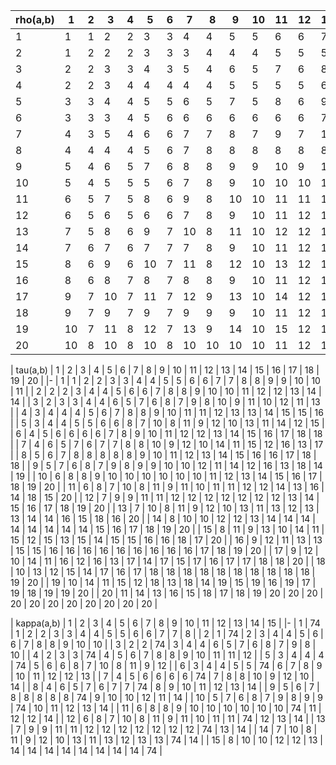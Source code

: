 | rho(a,b) |  1 | 2 |  3 | 4 |  5 | 6 |  7 |  8 |  9 | 10 | 11 | 12 | 13 | 14 | 15 | 16 | 17 | 18 | 19 | 20 |
|-|-|-|-|-|-|-|-|-|-|-|-|-|-|-|-|-|-|-|-|-|
| 1        |  1 | 1 |  2 | 2 |  3 | 3 |  4 |  4 |  5 |  5 |  6 |  6 |  7 |  7 |  8 |  8 |  9 |  9 | 10 | 10 |
| 2        |  1 | 2 |  2 | 2 |  3 | 3 |  3 |  4 |  4 |  4 |  5 |  5 |  5 |  6 |  6 |  6 |  7 |  7 |  7 |  8 |
| 3        |  2 | 2 |  3 | 3 |  4 | 3 |  5 |  4 |  6 |  5 |  7 |  6 |  8 |  7 |  9 |  8 | 10 |  9 | 11 | 10 |
| 4        |  2 | 2 |  3 | 4 |  4 | 4 |  4 |  4 |  5 |  5 |  5 |  5 |  6 |  6 |  6 |  7 |  7 |  7 |  8 |  8 |
| 5        |  3 | 3 |  4 | 4 |  5 | 5 |  6 |  5 |  7 |  5 |  8 |  6 |  9 |  7 | 10 |  8 | 11 |  9 | 12 | 10 |
| 6        |  3 | 3 |  3 | 4 |  5 | 6 |  6 |  6 |  6 |  6 |  6 |  6 |  7 |  7 |  7 |  7 |  7 |  7 |  7 |  8 |
| 7        |  4 | 3 |  5 | 4 |  6 | 6 |  7 |  7 |  8 |  7 |  9 |  7 | 10 |  7 | 11 |  8 | 12 |  9 | 13 | 10 |
| 8        |  4 | 4 |  4 | 4 |  5 | 6 |  7 |  8 |  8 |  8 |  8 |  8 |  8 |  8 |  8 |  8 |  9 |  9 |  9 | 10 |
| 9        |  5 | 4 |  6 | 5 |  7 | 6 |  8 |  8 |  9 |  9 | 10 |  9 | 11 |  9 | 12 |  9 | 13 |  9 | 14 | 10 |
| 10       |  5 | 4 |  5 | 5 |  5 | 6 |  7 |  8 |  9 | 10 | 10 | 10 | 10 | 10 | 10 | 10 | 10 | 10 | 10 | 10 |
| 11       |  6 | 5 |  7 | 5 |  8 | 6 |  9 |  8 | 10 | 10 | 11 | 11 | 12 | 11 | 13 | 11 | 14 | 11 | 15 | 11 |
| 12       |  6 | 5 |  6 | 5 |  6 | 6 |  7 |  8 |  9 | 10 | 11 | 12 | 12 | 12 | 12 | 12 | 12 | 12 | 12 | 12 |
| 13       |  7 | 5 |  8 | 6 |  9 | 7 | 10 |  8 | 11 | 10 | 12 | 12 | 13 | 13 | 14 | 13 | 15 | 13 | 16 | 13 |
| 14       |  7 | 6 |  7 | 6 |  7 | 7 |  7 |  8 |  9 | 10 | 11 | 12 | 13 | 14 | 14 | 14 | 14 | 14 | 14 | 14 |
| 15       |  8 | 6 |  9 | 6 | 10 | 7 | 11 |  8 | 12 | 10 | 13 | 12 | 14 | 14 | 15 | 15 | 16 | 15 | 17 | 15 |
| 16       |  8 | 6 |  8 | 7 |  8 | 7 |  8 |  8 |  9 | 10 | 11 | 12 | 13 | 14 | 15 | 16 | 16 | 16 | 16 | 16 |
| 17       |  9 | 7 | 10 | 7 | 11 | 7 | 12 |  9 | 13 | 10 | 14 | 12 | 15 | 14 | 16 | 16 | 17 | 17 | 18 | 17 |
| 18       |  9 | 7 |  9 | 7 |  9 | 7 |  9 |  9 |  9 | 10 | 11 | 12 | 13 | 14 | 15 | 16 | 17 | 18 | 18 | 18 |
| 19       | 10 | 7 | 11 | 8 | 12 | 7 | 13 |  9 | 14 | 10 | 15 | 12 | 16 | 14 | 17 | 16 | 18 | 18 | 19 | 19 |
| 20       | 10 | 8 | 10 | 8 | 10 | 8 | 10 | 10 | 10 | 10 | 11 | 12 | 13 | 14 | 15 | 16 | 17 | 18 | 19 | 20 |

| tau(a,b) |  1 |  2 |  3 |  4 |  5 |  6 |  7 |  8 |  9 | 10 | 11 | 12 | 13 | 14 | 15 | 16 | 17 | 18 | 19 | 20 |
|-
| 1        |  1 |  2 |  2 |  3 |  3 |  4 |  4 |  5 |  5 |  6 |  6 |  7 |  7 |  8 |  8 |  9 |  9 | 10 | 10 | 11 |
| 2        |  2 |  2 |  3 |  4 |  4 |  5 |  6 |  6 |  7 |  8 |  8 |  9 | 10 | 10 | 11 | 12 | 12 | 13 | 14 | 14 |
| 3        |  2 |  3 |  3 |  4 |  4 |  6 |  5 |  7 |  6 |  8 |  7 |  9 |  8 | 10 |  9 | 11 | 10 | 12 | 11 | 13 |
| 4        |  3 |  4 |  4 |  4 |  5 |  6 |  7 |  8 |  8 |  9 | 10 | 11 | 11 | 12 | 13 | 13 | 14 | 15 | 15 | 16 |
| 5        |  3 |  4 |  4 |  5 |  5 |  6 |  6 |  8 |  7 | 10 |  8 | 11 |  9 | 12 | 10 | 13 | 11 | 14 | 12 | 15 |
| 6        |  4 |  5 |  6 |  6 |  6 |  6 |  7 |  8 |  9 | 10 | 11 | 12 | 12 | 13 | 14 | 15 | 16 | 17 | 18 | 18 |
| 7        |  4 |  6 |  5 |  7 |  6 |  7 |  7 |  8 |  8 | 10 |  9 | 12 | 10 | 14 | 11 | 15 | 12 | 16 | 13 | 17 |
| 8        |  5 |  6 |  7 |  8 |  8 |  8 |  8 |  8 |  9 | 10 | 11 | 12 | 13 | 14 | 15 | 16 | 16 | 17 | 18 | 18 |
| 9        |  5 |  7 |  6 |  8 |  7 |  9 |  8 |  9 |  9 | 10 | 10 | 12 | 11 | 14 | 12 | 16 | 13 | 18 | 14 | 19 |
| 10       |  6 |  8 |  8 |  9 | 10 | 10 | 10 | 10 | 10 | 10 | 11 | 12 | 13 | 14 | 15 | 16 | 17 | 18 | 19 | 20 |
| 11       |  6 |  8 |  7 | 10 |  8 | 11 |  9 | 11 | 10 | 11 | 11 | 12 | 12 | 14 | 13 | 16 | 14 | 18 | 15 | 20 |
| 12       |  7 |  9 |  9 | 11 | 11 | 12 | 12 | 12 | 12 | 12 | 12 | 12 | 13 | 14 | 15 | 16 | 17 | 18 | 19 | 20 |
| 13       |  7 | 10 |  8 | 11 |  9 | 12 | 10 | 13 | 11 | 13 | 12 | 13 | 13 | 14 | 14 | 16 | 15 | 18 | 16 | 20 |
| 14       |  8 | 10 | 10 | 12 | 12 | 13 | 14 | 14 | 14 | 14 | 14 | 14 | 14 | 14 | 15 | 16 | 17 | 18 | 19 | 20 |
| 15       |  8 | 11 |  9 | 13 | 10 | 14 | 11 | 15 | 12 | 15 | 13 | 15 | 14 | 15 | 15 | 16 | 16 | 18 | 17 | 20 |
| 16       |  9 | 12 | 11 | 13 | 13 | 15 | 15 | 16 | 16 | 16 | 16 | 16 | 16 | 16 | 16 | 16 | 17 | 18 | 19 | 20 |
| 17       |  9 | 12 | 10 | 14 | 11 | 16 | 12 | 16 | 13 | 17 | 14 | 17 | 15 | 17 | 16 | 17 | 17 | 18 | 18 | 20 |
| 18       | 10 | 13 | 12 | 15 | 14 | 17 | 16 | 17 | 18 | 18 | 18 | 18 | 18 | 18 | 18 | 18 | 18 | 18 | 19 | 20 |
| 19       | 10 | 14 | 11 | 15 | 12 | 18 | 13 | 18 | 14 | 19 | 15 | 19 | 16 | 19 | 17 | 19 | 18 | 19 | 19 | 20 |
| 20       | 11 | 14 | 13 | 16 | 15 | 18 | 17 | 18 | 19 | 20 | 20 | 20 | 20 | 20 | 20 | 20 | 20 | 20 | 20 | 20 |

| kappa(a,b) |  1 |  2 |  3 |  4 |  5 |  6 |  7 |  8 |  9 | 10 | 11 | 12 | 13 | 14 | 15 |
|-
| 1          | 74 |  1 |  2 |  2 |  3 |  3 |  4 |  4 |  5 |  5 |  6 |  6 |  7 |  7 |  8 |
| 2          |  1 | 74 |  2 |  3 |  4 |  4 |  5 |  6 |  6 |  7 |  8 |  8 |  9 | 10 | 10 |
| 3          |  2 |  2 | 74 |  3 |  4 |  4 |  6 |  5 |  7 |  6 |  8 |  7 |  9 |  8 | 10 |
| 4          |  2 |  3 |  3 | 74 |  4 |  5 |  6 |  7 |  8 |  8 |  9 | 10 | 11 | 11 | 12 |
| 5          |  3 |  4 |  4 |  4 | 74 |  5 |  6 |  6 |  8 |  7 | 10 |  8 | 11 |  9 | 12 |
| 6          |  3 |  4 |  4 |  5 |  5 | 74 |  6 |  7 |  8 |  9 | 10 | 11 | 12 | 12 | 13 |
| 7          |  4 |  5 |  6 |  6 |  6 |  6 | 74 |  7 |  8 |  8 | 10 |  9 | 12 | 10 | 14 |
| 8          |  4 |  6 |  5 |  7 |  6 |  7 |  7 | 74 |  8 |  9 | 10 | 11 | 12 | 13 | 14 |
| 9          |  5 |  6 |  7 |  8 |  8 |  8 |  8 |  8 | 74 |  9 | 10 | 10 | 12 | 11 | 14 |
| 10         |  5 |  7 |  6 |  8 |  7 |  9 |  8 |  9 |  9 | 74 | 10 | 11 | 12 | 13 | 14 |
| 11         |  6 |  8 |  8 |  9 | 10 | 10 | 10 | 10 | 10 | 10 | 74 | 11 | 12 | 12 | 14 |
| 12         |  6 |  8 |  7 | 10 |  8 | 11 |  9 | 11 | 10 | 11 | 11 | 74 | 12 | 13 | 14 |
| 13         |  7 |  9 |  9 | 11 | 11 | 12 | 12 | 12 | 12 | 12 | 12 | 12 | 74 | 13 | 14 |
| 14         |  7 | 10 |  8 | 11 |  9 | 12 | 10 | 13 | 11 | 13 | 12 | 13 | 13 | 74 | 14 |
| 15         |  8 | 10 | 10 | 12 | 12 | 13 | 14 | 14 | 14 | 14 | 14 | 14 | 14 | 14 | 74 |
